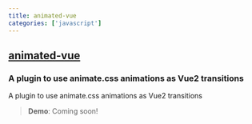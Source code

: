 ```yaml
---
title: animated-vue
categories: ['javascript']
---
```

## [animated-vue](https://github.com/radical-dreamers/animated-vue)

###  A plugin to use animate.css animations as Vue2 transitions

A plugin to use animate.css animations as Vue2 transitions

> **Demo**: Coming soon!
